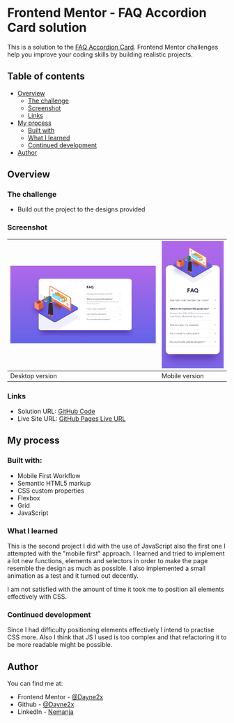 # Frontend Mentor - FAQ Accordion Card solution

This is a solution to the [FAQ Accordion Card](https://www.frontendmentor.io/challenges/faq-accordion-card-XlyjD0Oam). Frontend Mentor challenges help you improve your coding skills by building realistic projects. 

## Table of contents

- [Overview](#overview)
  - [The challenge](#the-challenge)
  - [Screenshot](#screenshot)
  - [Links](#links)
- [My process](#my-process)
  - [Built with](#built-with)
  - [What I learned](#what-i-learned)
  - [Continued development](#continued-development)
- [Author](#author)

## Overview

### The challenge

- Build out the project to the designs provided

### Screenshot
| ![](./design/desktop-design.jpg) | ![](./design/mobile-design.jpg) |
| ------------------------------ | ----------------------------- |
| Desktop version                | Mobile version                |

### Links

- Solution URL: [GitHub Code](https://github.com/Dayne2x/FAQ-Accordion-Card-JS)
- Live Site URL: [GitHub Pages Live URL](https://dayne2x.github.io/FAQ-Accordion-Card-JS/)

## My process

### Built with:

- Mobile First Workflow
- Semantic HTML5 markup
- CSS custom properties
- Flexbox
- Grid
- JavaScript


### What I learned

This is the second project I did with the use of JavaScript also the first one I attempted with the "mobile first" approach. I learned and tried to implement a lot new functions, elements and selectors in order to make the page resemble the design as much as possible.
I also implemented a small animation as a test and it turned out decently.

I am not satisfied with the amount of time it took me to position all elements effectively with CSS.


### Continued development

Since I had difficulty positioning elements effectively I intend to practise CSS more. Also I think that JS I used is too complex and that refactoring it to be more readable might be possible.



## Author
You can find me at:

- Frontend Mentor - [@Dayne2x](https://www.frontendmentor.io/profile/Dayne2x)
- Github - [@Dayne2x](https://github.com/Dayne2x)
- LinkedIn - [Nemanja](https://www.linkedin.com/in/nemanjadayne/)

